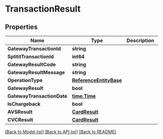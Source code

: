 # TransactionResult

## Properties

Name | Type | Description | Notes
------------ | ------------- | ------------- | -------------
**GatewayTransactionId** | **string** |  | [optional] 
**SplititTransactionId** | **int64** |  | 
**GatewayResultCode** | **string** |  | [optional] 
**GatewayResultMessage** | **string** |  | [optional] 
**OperationType** | [**ReferenceEntityBase**](ReferenceEntityBase.md) |  | [optional] 
**GatewayResult** | **bool** |  | 
**GatewayTransactionDate** | [**time.Time**](time.Time.md) |  | 
**IsChargeback** | **bool** |  | 
**AVSResult** | [**CardResult**](CardResult.md) |  | [optional] 
**CVCResult** | [**CardResult**](CardResult.md) |  | [optional] 

[[Back to Model list]](../README.md#documentation-for-models) [[Back to API list]](../README.md#documentation-for-api-endpoints) [[Back to README]](../README.md)


